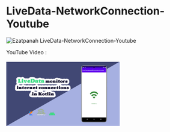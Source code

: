 # LiveData-NetworkConnection-Youtube

<img alt="Ezatpanah LiveData-NetworkConnection-Youtube" src="https://emojipedia-us.s3.amazonaws.com/content/2020/04/05/yt.png" width="3%"></a>

YouTube Video :
<br>  
<a href="" target="_blank"><img alt="Ezatpanah LiveData-NetworkConnection-Youtube" src="liveData.jpg" width="60%"></a>
<br>
